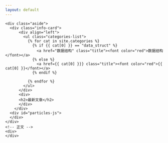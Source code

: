```yaml
---
layout: default
---
```



<body>
  <div class="index-wrapper">

    <div class="aside">
      <div class="info-card">
          <div align="left">
            <ul class="categories-list">
              {% for cat in site.categories %}
                {% if {{ cat[0] }} == "data_struct" %} 
                  <a href="数据结构" class="title"><font color="red">数据结构</font></a>
                {% else %}
                  <a href={{ cat[0] }}} class="title"><font color="red">{{ cat[0] }}</font></a>
                {% endif %}

              {% endfor %}
            </ul>
          </div>
          <div>
          <h2>最新文章</h2>
          </div>
        </div>
      <div id="particles-js">
      </div>
    </div>
    <!-- 正文 -->
    <div>
    </div>
  </div>
</body>
